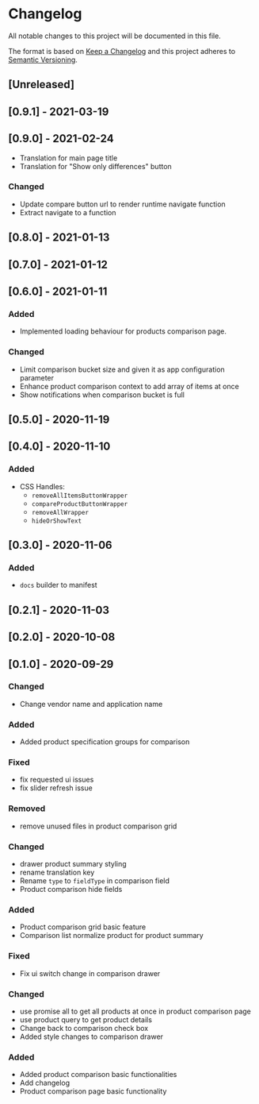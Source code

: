 # Changelog

All notable changes to this project will be documented in this file.

The format is based on [Keep a Changelog](http://keepachangelog.com/en/1.0.0/)
and this project adheres to [Semantic Versioning](http://semver.org/spec/v2.0.0.html).

## [Unreleased]

## [0.9.1] - 2021-03-19

## [0.9.0] - 2021-02-24
- Translation for main page title
- Translation for "Show only differences" button

### Changed
- Update compare button url to render runtime navigate function 
- Extract navigate to a function

## [0.8.0] - 2021-01-13

## [0.7.0] - 2021-01-12

## [0.6.0] - 2021-01-11

### Added
- Implemented loading behaviour for products comparison page.

### Changed
- Limit comparison bucket size and given it as app configuration parameter
- Enhance product comparison context to add array of items at once 
- Show notifications when comparison bucket is full

## [0.5.0] - 2020-11-19

## [0.4.0] - 2020-11-10

### Added
- CSS Handles:
  - `removeAllItemsButtonWrapper`
  - `compareProductButtonWrapper`
  - `removeAllWrapper`
  - `hideOrShowText`
  
## [0.3.0] - 2020-11-06

### Added

- `docs` builder to manifest

## [0.2.1] - 2020-11-03

## [0.2.0] - 2020-10-08

## [0.1.0] - 2020-09-29

### Changed

- Change vendor name and application name

### Added

- Added product specification groups for comparison

### Fixed

- fix requested ui issues
- fix slider refresh issue

### Removed

- remove unused files in product comparison grid

### Changed

- drawer product summary styling
- rename translation key
- Rename `type` to `fieldType` in comparison field
- Product comparison hide fields

### Added

- Product comparison grid basic feature
- Comparison list normalize product for product summary

### Fixed

- Fix ui switch change in comparison drawer

### Changed

- use promise all to get all products at once in product comparison page
- use product query to get product details
- Change back to comparison check box
- Added style changes to comparison drawer

### Added

- Added product comparison basic functionalities
- Add changelog
- Product comparison page basic functionality
